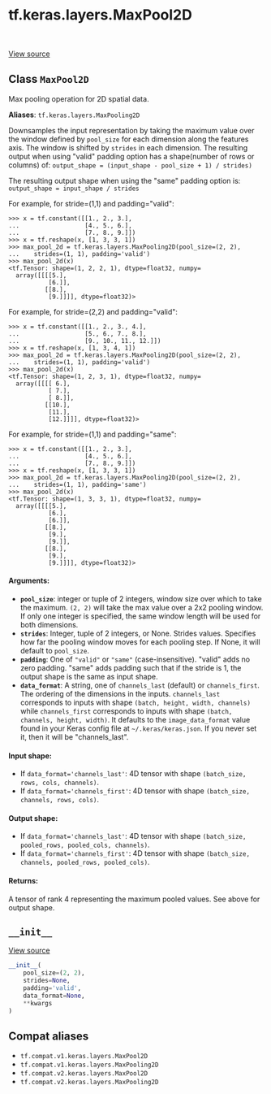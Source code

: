 <div itemscope itemtype="http://developers.google.com/ReferenceObject">
<meta itemprop="name" content="tf.keras.layers.MaxPool2D" />
<meta itemprop="path" content="Stable" />
<meta itemprop="property" content="__init__"/>
</div>

# tf.keras.layers.MaxPool2D

<!-- Insert buttons and diff -->

<table class="tfo-notebook-buttons tfo-api" align="left">
</table>

<a target="_blank" href="/code/stable/tensorflow/python/keras/layers/pooling.py">View source</a>



## Class `MaxPool2D`

Max pooling operation for 2D spatial data.



**Aliases**: `tf.keras.layers.MaxPooling2D`

<!-- Placeholder for "Used in" -->

Downsamples the input representation by taking the maximum value over the
window defined by `pool_size` for each dimension along the features axis.
The window is shifted by `strides` in each dimension.  The resulting output
when using "valid" padding option has a shape(number of rows or columns) of:
`output_shape = (input_shape - pool_size + 1) / strides)`

The resulting output shape when using the "same" padding option is:
`output_shape = input_shape / strides`

For example, for stride=(1,1) and padding="valid":

```
>>> x = tf.constant([[1., 2., 3.],
...                  [4., 5., 6.],
...                  [7., 8., 9.]])
>>> x = tf.reshape(x, [1, 3, 3, 1])
>>> max_pool_2d = tf.keras.layers.MaxPooling2D(pool_size=(2, 2),
...    strides=(1, 1), padding='valid')
>>> max_pool_2d(x)
<tf.Tensor: shape=(1, 2, 2, 1), dtype=float32, numpy=
  array([[[[5.],
           [6.]],
          [[8.],
           [9.]]]], dtype=float32)>
```

For example, for stride=(2,2) and padding="valid":

```
>>> x = tf.constant([[1., 2., 3., 4.],
...                  [5., 6., 7., 8.],
...                  [9., 10., 11., 12.]])
>>> x = tf.reshape(x, [1, 3, 4, 1])
>>> max_pool_2d = tf.keras.layers.MaxPooling2D(pool_size=(2, 2),
...    strides=(1, 1), padding='valid')
>>> max_pool_2d(x)
<tf.Tensor: shape=(1, 2, 3, 1), dtype=float32, numpy=
  array([[[[ 6.],
           [ 7.],
           [ 8.]],
          [[10.],
           [11.],
           [12.]]]], dtype=float32)>
```

For example, for stride=(1,1) and padding="same":

```
>>> x = tf.constant([[1., 2., 3.],
...                  [4., 5., 6.],
...                  [7., 8., 9.]])
>>> x = tf.reshape(x, [1, 3, 3, 1])
>>> max_pool_2d = tf.keras.layers.MaxPooling2D(pool_size=(2, 2),
...    strides=(1, 1), padding='same')
>>> max_pool_2d(x)
<tf.Tensor: shape=(1, 3, 3, 1), dtype=float32, numpy=
  array([[[[5.],
           [6.],
           [6.]],
          [[8.],
           [9.],
           [9.]],
          [[8.],
           [9.],
           [9.]]]], dtype=float32)>
```

#### Arguments:


* <b>`pool_size`</b>: integer or tuple of 2 integers,
  window size over which to take the maximum.
  `(2, 2)` will take the max value over a 2x2 pooling window.
  If only one integer is specified, the same window length
  will be used for both dimensions.
* <b>`strides`</b>: Integer, tuple of 2 integers, or None.
  Strides values.  Specifies how far the pooling window moves
  for each pooling step. If None, it will default to `pool_size`.
* <b>`padding`</b>: One of `"valid"` or `"same"` (case-insensitive).
  "valid" adds no zero padding.  "same" adds padding such that if the stride
  is 1, the output shape is the same as input shape.
* <b>`data_format`</b>: A string,
  one of `channels_last` (default) or `channels_first`.
  The ordering of the dimensions in the inputs.
  `channels_last` corresponds to inputs with shape
  `(batch, height, width, channels)` while `channels_first`
  corresponds to inputs with shape
  `(batch, channels, height, width)`.
  It defaults to the `image_data_format` value found in your
  Keras config file at `~/.keras/keras.json`.
  If you never set it, then it will be "channels_last".


#### Input shape:

- If `data_format='channels_last'`:
  4D tensor with shape `(batch_size, rows, cols, channels)`.
- If `data_format='channels_first'`:
  4D tensor with shape `(batch_size, channels, rows, cols)`.



#### Output shape:

- If `data_format='channels_last'`:
  4D tensor with shape `(batch_size, pooled_rows, pooled_cols, channels)`.
- If `data_format='channels_first'`:
  4D tensor with shape `(batch_size, channels, pooled_rows, pooled_cols)`.



#### Returns:

A tensor of rank 4 representing the maximum pooled values.  See above for
output shape.


<h2 id="__init__"><code>__init__</code></h2>

<a target="_blank" href="/code/stable/tensorflow/python/keras/layers/pooling.py">View source</a>

``` python
__init__(
    pool_size=(2, 2),
    strides=None,
    padding='valid',
    data_format=None,
    **kwargs
)
```








## Compat aliases

* `tf.compat.v1.keras.layers.MaxPool2D`
* `tf.compat.v1.keras.layers.MaxPooling2D`
* `tf.compat.v2.keras.layers.MaxPool2D`
* `tf.compat.v2.keras.layers.MaxPooling2D`

